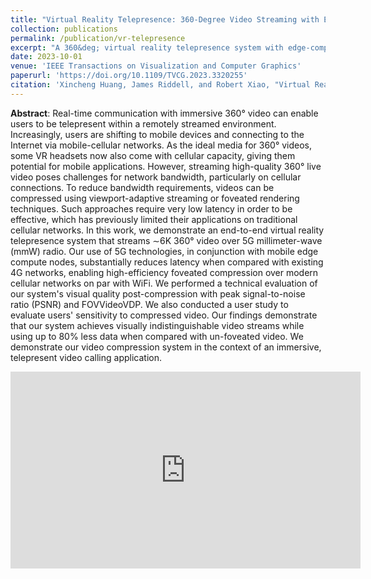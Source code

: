 ```yaml
---
title: "Virtual Reality Telepresence: 360-Degree Video Streaming with Edge-Compute Assisted Static Foveated Compression"
collection: publications
permalink: /publication/vr-telepresence
excerpt: "A 360&deg; virtual reality telepresence system with edge-compute assisted static foveated compression"
date: 2023-10-01
venue: 'IEEE Transactions on Visualization and Computer Graphics'
paperurl: 'https://doi.org/10.1109/TVCG.2023.3320255'
citation: 'Xincheng Huang, James Riddell, and Robert Xiao, "Virtual Reality Telepresence: 360-Degree Video Streaming with Edge-Compute Assisted Static Foveated Compression," in <i>IEEE Transactions on Visualization and Computer Graphics</i>.'
---
```

<b>Abstract</b>: Real-time communication with immersive 360&deg; video can enable users to be telepresent within a remotely streamed environment. Increasingly, users are shifting to mobile devices and connecting to the Internet via mobile-cellular networks. As the ideal media for 360&deg; videos, some VR headsets now also come with cellular capacity, giving them potential for mobile applications. However, streaming high-quality 360&deg; live video poses challenges for network bandwidth, particularly on cellular connections. To reduce bandwidth requirements, videos can be compressed using viewport-adaptive streaming or foveated rendering techniques. Such approaches require very low latency in order to be effective, which has previously limited their applications on traditional cellular networks. In this work, we demonstrate an end-to-end virtual reality telepresence system that streams ∼6K 360&deg; video over 5G millimeter-wave (mmW) radio. Our use of 5G technologies, in conjunction with mobile edge compute nodes, substantially reduces latency when compared with existing 4G networks, enabling high-efficiency foveated compression over modern cellular networks on par with WiFi. We performed a technical evaluation of our system's visual quality post-compression with peak signal-to-noise ratio (PSNR) and FOVVideoVDP. We also conducted a user study to evaluate users' sensitivity to compressed video. Our findings demonstrate that our system achieves visually indistinguishable video streams while using up to 80% less data when compared with un-foveated video. We demonstrate our video compression system in the context of an immersive, telepresent video calling application.

<!-- <b>Cite:</b>: X. Huang, J. Riddell and R. Xiao, "Virtual Reality Telepresence: 360-Degree Video Streaming with Edge-Compute Assisted Static Foveated Compression," in <i>IEEE Transactions on Visualization and Computer Graphics</i>, doi: <a href="https://doi.org/10.1145/3570343" target="_blank">10.1109/TVCG.2023.3320255</a>. -->

<iframe width="560" height="315" src="https://www.youtube.com/embed/osA0-plRdEE" title="YouTube video player" frameborder="0" allow="accelerometer; autoplay; clipboard-write; encrypted-media; gyroscope; picture-in-picture" allowfullscreen></iframe>